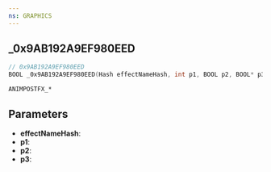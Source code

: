 ```yaml
---
ns: GRAPHICS
---
```

## _0x9AB192A9EF980EED

```c
// 0x9AB192A9EF980EED
BOOL _0x9AB192A9EF980EED(Hash effectNameHash, int p1, BOOL p2, BOOL* p3);
```

```
ANIMPOSTFX_*
```

## Parameters
* **effectNameHash**:
* **p1**:
* **p2**:
* **p3**:
